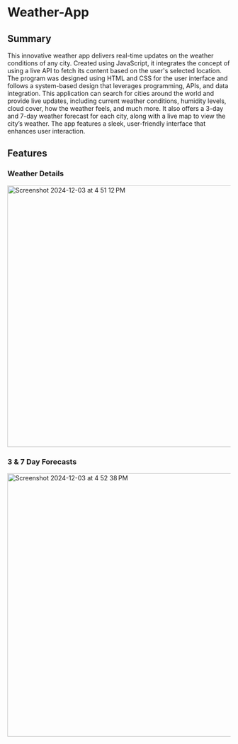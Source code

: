 # Weather-App

## Summary
This innovative weather app delivers real-time updates on the weather conditions of any city. Created using JavaScript, it integrates the concept of using a live API to fetch its content based on the user's selected location. The program was designed using HTML and CSS for the user interface and follows a system-based design that leverages programming, APIs, and data integration. This application can search for cities around the world and provide live updates, including current weather conditions, humidity levels, cloud cover, how the weather feels, and much more. It also offers a 3-day and 7-day weather forecast for each city, along with a live map to view the city’s weather. The app features a sleek, user-friendly interface that enhances user interaction.

## Features

### Weather Details 
<img width="589" alt="Screenshot 2024-12-03 at 4 51 12 PM" src="https://github.com/user-attachments/assets/84f3aaf2-9b3f-40c1-b5b1-ad898678e67d">

### 3 & 7 Day Forecasts

<img width="593" alt="Screenshot 2024-12-03 at 4 52 38 PM" src="https://github.com/user-attachments/assets/0701a1cb-575e-4890-b526-99ea6466ca53">
